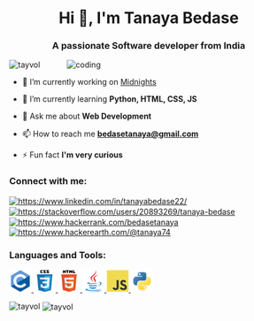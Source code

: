 <h1 align="center">Hi 👋, I'm Tanaya Bedase</h1>
<h3 align="center">A passionate Software developer from India</h3>
<img align="right" alt="coding" width="400" src="https://i.pinimg.com/originals/9a/67/f3/9a67f3e4f07b2a74062e61ff4fd72668.gif"
<p align="left"> <img src="https://komarev.com/ghpvc/?username=tayvol&label=Profile%20views&color=0e75b6&style=flat" alt="tayvol" /> </p>

- 🔭 I’m currently working on [Midnights](https://tayvol.github.io/MIDNIGHTS/)
- 🌱 I’m currently learning **Python, HTML, CSS, JS**

- 💬 Ask me about **Web Development**

- 📫 How to reach me **bedasetanaya@gmail.com**

- ⚡ Fun fact **I'm very curious**

<h3 align="left">Connect with me:</h3>
<p align="left">
<a href="https://linkedin.com/in/https://www.linkedin.com/in/tanayabedase22/" target="blank"><img align="center" src="https://raw.githubusercontent.com/rahuldkjain/github-profile-readme-generator/master/src/images/icons/Social/linked-in-alt.svg" alt="https://www.linkedin.com/in/tanayabedase22/" height="30" width="40" /></a>
<a href="https://stackoverflow.com/users/https://stackoverflow.com/users/20893269/tanaya-bedase" target="blank"><img align="center" src="https://raw.githubusercontent.com/rahuldkjain/github-profile-readme-generator/master/src/images/icons/Social/stack-overflow.svg" alt="https://stackoverflow.com/users/20893269/tanaya-bedase" height="30" width="40" /></a>
<a href="https://www.hackerrank.com/https://www.hackerrank.com/bedasetanaya" target="blank"><img align="center" src="https://raw.githubusercontent.com/rahuldkjain/github-profile-readme-generator/master/src/images/icons/Social/hackerrank.svg" alt="https://www.hackerrank.com/bedasetanaya" height="30" width="40" /></a>
<a href="https://www.hackerearth.com/https://www.hackerearth.com/@tanaya74" target="blank"><img align="center" src="https://raw.githubusercontent.com/rahuldkjain/github-profile-readme-generator/master/src/images/icons/Social/hackerearth.svg" alt="https://www.hackerearth.com/@tanaya74" height="30" width="40" /></a>
</p>


<h3 align="left">Languages and Tools:</h3>
<p align="left"> <a href="https://www.cprogramming.com/" target="_blank" rel="noreferrer"> <img src="https://raw.githubusercontent.com/devicons/devicon/master/icons/c/c-original.svg" alt="c" width="40" height="40"/> </a> <a href="https://www.w3schools.com/css/" target="_blank" rel="noreferrer"> <img src="https://raw.githubusercontent.com/devicons/devicon/master/icons/css3/css3-original-wordmark.svg" alt="css3" width="40" height="40"/> </a> <a href="https://www.w3.org/html/" target="_blank" rel="noreferrer"> <img src="https://raw.githubusercontent.com/devicons/devicon/master/icons/html5/html5-original-wordmark.svg" alt="html5" width="40" height="40"/> </a> <a href="https://www.java.com" target="_blank" rel="noreferrer"> <img src="https://raw.githubusercontent.com/devicons/devicon/master/icons/java/java-original.svg" alt="java" width="40" height="40"/> </a> <a href="https://developer.mozilla.org/en-US/docs/Web/JavaScript" target="_blank" rel="noreferrer"> <img src="https://raw.githubusercontent.com/devicons/devicon/master/icons/javascript/javascript-original.svg" alt="javascript" width="40" height="40"/> </a> <a href="https://www.python.org" target="_blank" rel="noreferrer"> <img src="https://raw.githubusercontent.com/devicons/devicon/master/icons/python/python-original.svg" alt="python" width="40" height="40"/> </a> </p>

<p><img align="left" src="https://github-readme-stats.vercel.app/api/top-langs?username=tayvol&show_icons=true&locale=en&layout=compact" alt="tayvol" /></p>

<p>&nbsp;<img align="center" src="https://github-readme-stats.vercel.app/api?username=tayvol&show_icons=true&locale=en" alt="tayvol" /></p>
